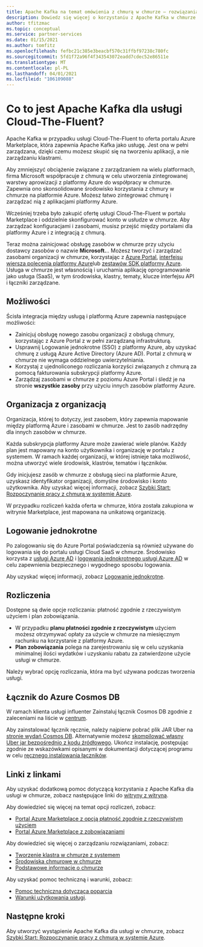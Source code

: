 ```yaml
---
title: Apache Kafka na temat omówienia z chmurą w chmurze — rozwiązania partnerskie platformy Azure
description: Dowiedz się więcej o korzystaniu z Apache Kafka w chmurze w witrynie Azure Marketplace.
author: tfitzmac
ms.topic: conceptual
ms.service: partner-services
ms.date: 01/15/2021
ms.author: tomfitz
ms.openlocfilehash: fefbc21c385e3beacbf570c31ffbf97238c780fc
ms.sourcegitcommit: 5fd1f72a96f4f343543072eadd7cdec52e86511e
ms.translationtype: MT
ms.contentlocale: pl-PL
ms.lasthandoff: 04/01/2021
ms.locfileid: "106109088"
---
```

# <a name="what-is-apache-kafka-for-confluent-cloud"></a>Co to jest Apache Kafka dla usługi Cloud-The-Fluent?

Apache Kafka w przypadku usługi Cloud-The-Fluent to oferta portalu Azure Marketplace, która zapewnia Apache Kafka jako usługę. Jest ona w pełni zarządzana, dzięki czemu możesz skupić się na tworzeniu aplikacji, a nie zarządzaniu klastrami.

Aby zmniejszyć obciążenie związane z zarządzaniem na wielu platformach, firma Microsoft współpracuje z chmurą w celu utworzenia zintegrowanej warstwy aprowizacji z platformy Azure do współpracy w chmurze. Zapewnia ono skonsolidowane środowisko korzystania z chmury w chmurze na platformie Azure. Możesz łatwo zintegrować chmurę i zarządzać nią z aplikacjami platformy Azure.

Wcześniej trzeba było zakupić ofertę usługi Cloud-The-Fluent w portalu Marketplace i oddzielnie skonfigurować konto w usłudze w chmurze. Aby zarządzać konfiguracjami i zasobami, musisz przejść między portalami dla platformy Azure i z integracją z chmurą.

Teraz można zainicjować obsługę zasobów w chmurze przy użyciu dostawcy zasobów o nazwie **Microsoft.**.. Możesz tworzyć i zarządzać zasobami organizacji w chmurze, korzystając z [Azure Portal](https://portal.azure.com/), [interfejsu wiersza polecenia platformy Azure](/cli/azure/)lub [zestawów SDK platformy Azure](/azure/#languages-and-tools). Usługa w chmurze jest własnością i uruchamia aplikację oprogramowanie jako usługa (SaaS), w tym środowiska, klastry, tematy, klucze interfejsu API i łączniki zarządzane.

## <a name="capabilities"></a>Możliwości

Ścisła integracja między usługą i platformą Azure zapewnia następujące możliwości:

- Zainicjuj obsługę nowego zasobu organizacji z obsługą chmury, korzystając z Azure Portal z w pełni zarządzaną infrastrukturą.
- Usprawnij Logowanie jednokrotne (SSO) z platformy Azure, aby uzyskać chmurę z usługą Azure Active Directory (Azure AD). Portal z chmurą w chmurze nie wymaga oddzielnego uwierzytelniania.
- Korzystaj z ujednoliconego rozliczania korzyści związanych z chmurą za pomocą fakturowania subskrypcji platformy Azure.
- Zarządzaj zasobami w chmurze z poziomu Azure Portal i śledź je na stronie **wszystkie zasoby** przy użyciu innych zasobów platformy Azure.

## <a name="confluent-organization"></a>Organizacja z organizacją

Organizacja, której to dotyczy, jest zasobem, który zapewnia mapowanie między platformą Azure i zasobami w chmurze. Jest to zasób nadrzędny dla innych zasobów w chmurze.

Każda subskrypcja platformy Azure może zawierać wiele planów. Każdy plan jest mapowany na konto użytkownika i organizację w portalu z systemem. W ramach każdej organizacji, w której istnieje taka możliwość, można utworzyć wiele środowisk, klastrów, tematów i łączników.

Gdy inicjujesz zasób w chmurze z obsługą sieci na platformie Azure, uzyskasz identyfikator organizacji, domyślne środowisko i konto użytkownika. Aby uzyskać więcej informacji, zobacz [Szybki Start: Rozpoczynanie pracy z chmurą w systemie Azure](create.md).

W przypadku rozliczeń każda oferta w chmurze, która została zakupiona w witrynie Marketplace, jest mapowana na unikatową organizację.

## <a name="single-sign-on"></a>Logowanie jednokrotne

Po zalogowaniu się do Azure Portal poświadczenia są również używane do logowania się do portalu usługi Cloud SaaS w chmurze. Środowisko korzysta z [usługi Azure AD](../../active-directory/fundamentals/active-directory-whatis.md) i [logowania jednokrotnego usługi Azure AD](../../active-directory/manage-apps/what-is-single-sign-on.md) w celu zapewnienia bezpiecznego i wygodnego sposobu logowania.

Aby uzyskać więcej informacji, zobacz [Logowanie jednokrotne](manage.md#single-sign-on).

## <a name="billing"></a>Rozliczenia

Dostępne są dwie opcje rozliczania: płatność zgodnie z rzeczywistym użyciem i plan zobowiązania.

- W przypadku **planu płatności zgodnie z rzeczywistym** użyciem możesz otrzymywać opłaty za użycie w chmurze na miesięcznym rachunku na korzystanie z platformy Azure.
- **Plan zobowiązania** polega na zarejestrowaniu się w celu uzyskania minimalnej ilości wydatków i uzyskaniu rabatu za zatwierdzone użycie usługi w chmurze.

Należy wybrać opcję rozliczania, która ma być używana podczas tworzenia usługi.

## <a name="connector-to-azure-cosmos-db"></a>Łącznik do Azure Cosmos DB

W ramach klienta usługi influenter Zainstaluj łącznik Cosmos DB zgodnie z zaleceniami na liście w [centrum](https://www.confluent.io/hub/microsoftcorporation/kafka-connect-cosmos). 

Aby zainstalować łącznik ręcznie, należy najpierw pobrać plik JAR Uber na [stronie wydań Cosmos DB](https://github.com/microsoft/kafka-connect-cosmosdb/releases). Alternatywnie możesz [skompilować własny Uber jar bezpośrednio z kodu źródłowego](https://github.com/microsoft/kafka-connect-cosmosdb/blob/dev/doc/README_Sink.md#install-sink-connector). Ukończ instalację, postępując zgodnie ze wskazówkami opisanymi w dokumentacji dotyczącej programu w celu [ręcznego instalowania łączników](https://docs.confluent.io/home/connect/install.html#install-connector-manually).  

## <a name="confluent-links"></a>Linki z linkami

Aby uzyskać dodatkową pomoc dotyczącą korzystania z Apache Kafka dla usługi w chmurze, zobacz następujące linki do [witryny z witryną](https://docs.confluent.io/home/overview.html).

Aby dowiedzieć się więcej na temat opcji rozliczeń, zobacz:

* [Portal Azure Marketplace z opcją płatność zgodnie z rzeczywistym użyciem](https://docs.confluent.io/cloud/current/billing/ccloud-azure-payg.html)
* [Portal Azure Marketplace z zobowiązaniami](https://docs.confluent.io/cloud/current/billing/ccloud-azure-ubb.html)

Aby dowiedzieć się więcej o zarządzaniu rozwiązaniami, zobacz:

* [Tworzenie klastra w chmurze z systemem](https://docs.confluent.io/cloud/current/clusters/create-cluster.html)
* [Środowiska chmurowe w chmurze](https://docs.confluent.io/current/cloud/using/environments.html)
* [Podstawowe informacje o chmurze](https://docs.confluent.io/current/cloud/using/cloud-basics.html)

Aby uzyskać pomoc techniczną i warunki, zobacz:

* [Pomoc techniczna dotycząca poparcia](https://support.confluent.io)
* [Warunki użytkowania usługi](https://www.confluent.io/confluent-cloud-tos).

## <a name="next-steps"></a>Następne kroki

Aby utworzyć wystąpienie Apache Kafka dla usługi w chmurze, zobacz [Szybki Start: Rozpoczynanie pracy z chmurą w systemie Azure](create.md).
